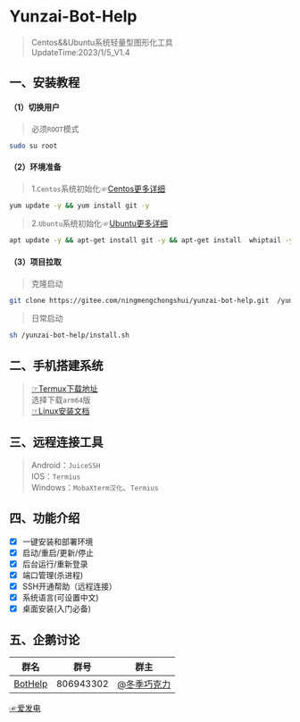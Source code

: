 # Yunzai-Bot-Help   
>Centos&&Ubuntu系统轻量型图形化工具     
UpdateTime:2023/1/5_V1.4 
## 一、安装教程 
#### （1）切换用户
>必须`ROOT`模式
```sh
sudo su root      
```
#### （2）环境准备
>1.`Centos`系统初始化☞[Centos更多详细](https://gitee.com/ningmengchongshui/yunzai-bot-help/blob/main/centos/README.md)
```sh
yum update -y && yum install git -y    
```
>2.`Ubuntu`系统初始化☞[Ubuntu更多详细](https://gitee.com/ningmengchongshui/yunzai-bot-help/blob/main/ubuntu/README.md)  
```sh
apt update -y && apt-get install git -y && apt-get install  whiptail -y
``` 
#### （3）项目拉取
>克隆启动
```sh
git clone https://gitee.com/ningmengchongshui/yunzai-bot-help.git  /yunzai-bot-help && chmod +x /yunzai-bot-help/*/*.sh && sh /yunzai-bot-help/install.sh
```
>日常启动
```sh
sh /yunzai-bot-help/install.sh
```
## 二、手机搭建系统
>[☞Termux下载地址](https://github.com/termux/termux-app/releases)     
>选择下载`arm64`版    
>[☞Linux安装文档](https://gitee.com/ningmengchongshui/yunzai-bot-help/blob/main/debian/README.md)

## 三、远程连接工具    
> Android：`JuiceSSH`         
> IOS：`Termius`     
> Windows：`MobaXterm汉化`、`Termius`    
## 四、功能介绍    
- [x]  一键安装和部署环境     
- [x] 启动/重启/更新/停止
- [x] 后台运行/重新登录  
- [x] 端口管理(杀进程)    
- [x] SSH开通帮助（远程连接）   
- [x] 系统语言(可设置中文)   
- [x] 桌面安装(入门必备)      
## 五、企鹅讨论      
群名  | 群号  |  群主 
------------- | -------------  | -------------    
| [BotHelp](https://afdian.net/a/WinterChocolates) | 806943302 | [@冬季巧克力](https://gitee.com/djqkl_znje) | 

[☞爱发电](https://afdian.net/a/WinterChocolates)    
